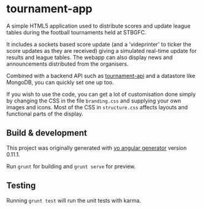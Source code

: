 # tournament-app

A simple HTML5 application used to distribute scores and update league tables
during the football tournaments held at STBGFC.

It includes a sockets based score update (and a 'videprinter' to ticker the 
score updates as they are received) giving a simulated real-time update for
results and league tables.  The webapp can also display news and announcements
distributed from the organisers.

Combined with a backend API such as [tournament-api](https://github.com/STBGFC/tournament-api)
and a datastore like MongoDB, you can quickly set one up too.

If you wish to use the code, you can get a lot of customisation done simply 
by changing the CSS in the file `branding.css` and supplying your own images and
icons.  Most of the CSS in `structure.css` affects layouts and functional parts
of the display.


## Build & development

This project was originally generated with [yo angular generator](https://github.com/yeoman/generator-angular)
version 0.11.1.

Run `grunt` for building and `grunt serve` for preview.


## Testing

Running `grunt test` will run the unit tests with karma.
